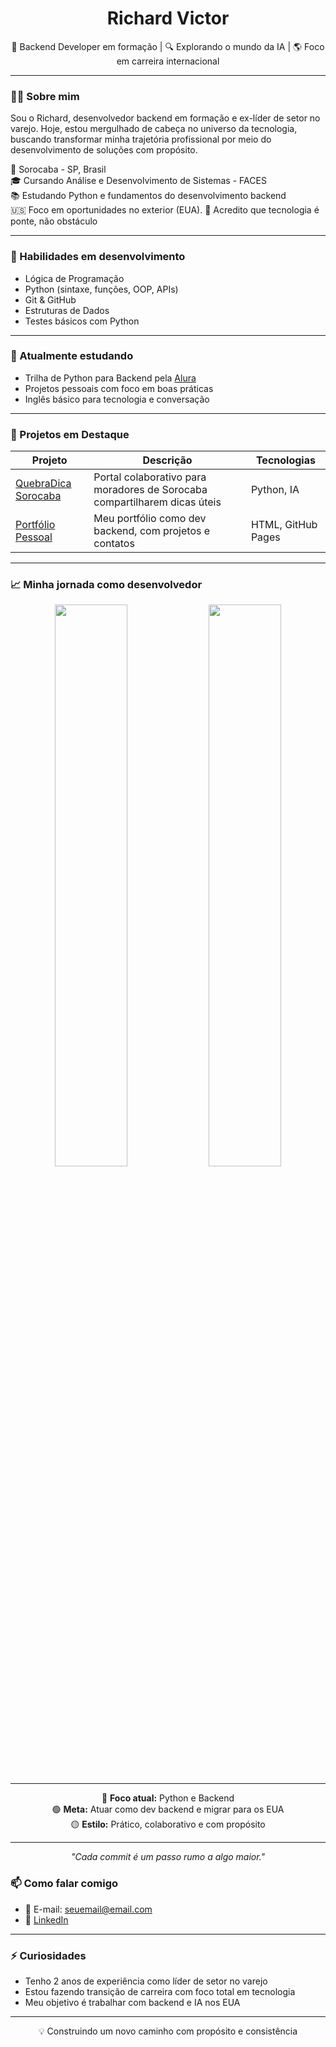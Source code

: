 <h1 align="center">Richard Victor</h1>

<p align="center">
  🧠 Backend Developer em formação | 🔍 Explorando o mundo da IA | 🌎 Foco em carreira internacional
</p>

---

### 👨‍💻 Sobre mim

Sou o Richard, desenvolvedor backend em formação e ex-líder de setor no varejo. Hoje, estou mergulhado de cabeça no universo da tecnologia, buscando transformar minha trajetória profissional por meio do desenvolvimento de soluções com propósito.

📍 Sorocaba - SP, Brasil  
🎓 Cursando Análise e Desenvolvimento de Sistemas - FACES  
📚 Estudando Python e fundamentos do desenvolvimento backend  
🇺🇸 Foco em oportunidades no exterior (EUA).
💬 Acredito que tecnologia é ponte, não obstáculo

---

### 🚀 Habilidades em desenvolvimento

- Lógica de Programação  
- Python (sintaxe, funções, OOP, APIs)  
- Git & GitHub  
- Estruturas de Dados  
- Testes básicos com Python  

---

### 🌱 Atualmente estudando

- Trilha de Python para Backend pela [Alura](https://www.alura.com.br)  
- Projetos pessoais com foco em boas práticas  
- Inglês básico para tecnologia e conversação

---

### 🧩 Projetos em Destaque

| Projeto | Descrição | Tecnologias |
|--------|-----------|-------------|
| [QuebraDica Sorocaba](https://github.com/rvalves10/Quebrada-Dica-Sorocaba) | Portal colaborativo para moradores de Sorocaba compartilharem dicas úteis | Python, IA |
| [Portfólio Pessoal](https://github.com/rvalves10/Portifolio-Richard) | Meu portfólio como dev backend, com projetos e contatos | HTML, GitHub Pages |

---
### 📈 Minha jornada como desenvolvedor

<div align="center">

<img src="https://github-readme-stats.vercel.app/api?username=rvalves10&show_icons=true&theme=tokyonight&hide_border=true&count_private=true" width="48%" />
<img src="https://github-readme-stats.vercel.app/api/top-langs/?username=rvalves10&layout=compact&theme=tokyonight&hide_border=true" width="48%" />

</div>

---

<div align="center">

🔵 <strong>Foco atual:</strong> Python e Backend  
🟢 <strong>Meta:</strong> Atuar como dev backend e migrar para os EUA  
🟡 <strong>Estilo:</strong> Prático, colaborativo e com propósito

</div>

---

<p align="center"><i>"Cada commit é um passo rumo a algo maior."</i></p>


### 📫 Como falar comigo

- 📧 E-mail: seuemail@email.com  
- 💼 [LinkedIn](https://www.linkedin.com/in/richardvictor/)

---

### ⚡ Curiosidades

- Tenho 2 anos de experiência como líder de setor no varejo  
- Estou fazendo transição de carreira com foco total em tecnologia  
- Meu objetivo é trabalhar com backend e IA nos EUA  

---

<p align="center">💡 Construindo um novo caminho com propósito e consistência</p>
